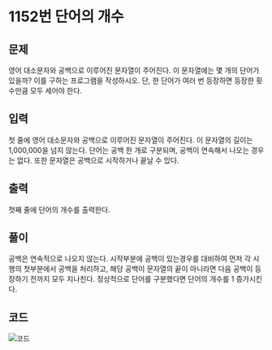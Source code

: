 # **1152번** 단어의 개수

[문자열]: https://www.acmicpc.net/problem/1152	"단어의 개수"



## 문제

영어 대소문자와 공백으로 이루어진 문자열이 주어진다. 이 문자열에는 몇 개의 단어가 있을까? 이를 구하는 프로그램을 작성하시오. 단, 한 단어가 여러 번 등장하면 등장한 횟수만큼 모두 세어야 한다.



## 입력

첫 줄에 영어 대소문자와 공백으로 이루어진 문자열이 주어진다. 이 문자열의 길이는 1,000,000을 넘지 않는다. 단어는 공백 한 개로 구분되며, 공백이 연속해서 나오는 경우는 없다. 또한 문자열은 공백으로 시작하거나 끝날 수 있다.



## 출력

첫째 줄에 단어의 개수를 출력한다.



## 풀이

공백은 연속적으로 나오지 않는다. 시작부분에 공백이 있는경우를 대비하여
먼저 각 시행의 첫부분에서 공백을 처리하고, 해당 공백이 문자열의 끝이 아니라면 다음 공백이 등장하기 전까지 모두 지나친다.
정상적으로 단어를 구분했다면 단어의 개수를 1 증가시킨다.




## 코드


![코드](https://github.com/SuhYC/AmateurGramer/blob/main/week1/1152/1152.png?raw=true)

